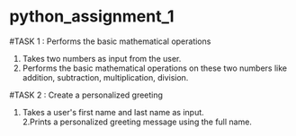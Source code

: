 # python_assignment_1

#TASK 1 : Performs the basic mathematical operations <br>
1. Takes two numbers as input from the user. <br>
2. Performs the basic mathematical operations on these two numbers like addition, subtraction, multiplication, division.

#TASK 2 : Create a personalized greeting <br>
1. Takes a user's first name and last name as input. <br>
2.Prints a personalized greeting message using the full name.



